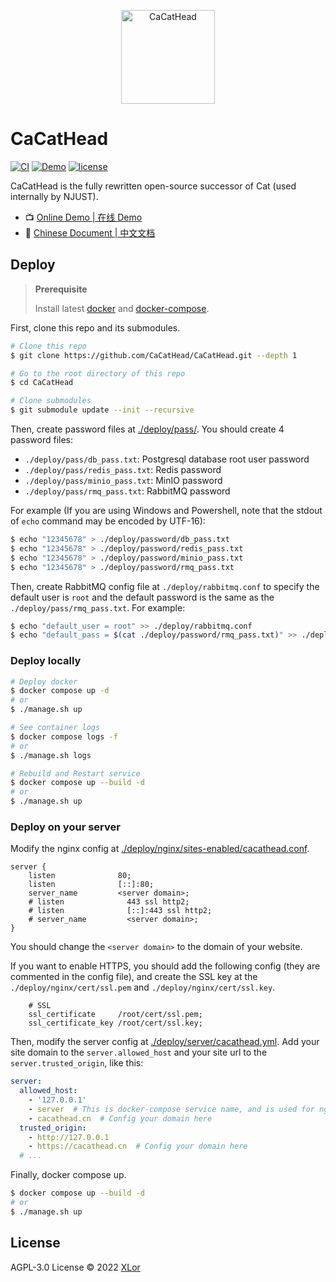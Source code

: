 <p align="center">
  <img src="https://user-images.githubusercontent.com/30072175/199655609-e58c7e16-1cad-491e-be98-4033dba188f9.png" alt="CaCatHead" height="150">
</p>

# CaCatHead

[![CI](https://github.com/CaCatHead/CaCatHead/actions/workflows/ci.yml/badge.svg)](https://github.com/CaCatHead/CaCatHead/actions/workflows/ci.yml) [![Demo](https://img.shields.io/badge/CaCatHead-Demo-brightgreen)](https://cacathead.cn/) [![license](https://img.shields.io/badge/license-AGPL--3.0-orange)](./LICENSE)

CaCatHead is the fully rewritten open-source successor of Cat (used internally by NJUST).

+ 📺 [Online Demo | 在线 Demo](https://cacathead.cn/)
+ 📖 [Chinese Document | 中文文档](https://docs.cacathead.cn/)

## Deploy

> **Prerequisite**
>
> Install latest [docker](https://www.docker.com/) and [docker-compose](https://docs.docker.com/compose/).

First, clone this repo and its submodules.

```bash
# Clone this repo
$ git clone https://github.com/CaCatHead/CaCatHead.git --depth 1

# Go to the root directory of this repo
$ cd CaCatHead

# Clone submodules
$ git submodule update --init --recursive
```

Then, create password files at [./deploy/pass/](./deploy/pass/). You should create 4 password files:

+ `./deploy/pass/db_pass.txt`: Postgresql database root user password
+ `./deploy/pass/redis_pass.txt`: Redis password
+ `./deploy/pass/minio_pass.txt`: MinIO password
+ `./deploy/pass/rmq_pass.txt`: RabbitMQ password

For example (If you are using Windows and Powershell, note that the stdout of `echo` command may be encoded by UTF-16):

```bash
$ echo "12345678" > ./deploy/password/db_pass.txt
$ echo "12345678" > ./deploy/password/redis_pass.txt
$ echo "12345678" > ./deploy/password/minio_pass.txt
$ echo "12345678" > ./deploy/password/rmq_pass.txt
```

Then, create RabbitMQ config file at `./deploy/rabbitmq.conf` to specify the default user is `root` and the default password is the same as the `./deploy/pass/rmq_pass.txt`. For example:

```bash
$ echo "default_user = root" >> ./deploy/rabbitmq.conf
$ echo "default_pass = $(cat ./deploy/password/rmq_pass.txt)" >> ./deploy/rabbitmq.conf
```

### Deploy locally

```bash
# Deploy docker
$ docker compose up -d
# or
$ ./manage.sh up

# See container logs
$ docker compose logs -f
# or
$ ./manage.sh logs

# Rebuild and Restart service
$ docker compose up --build -d
# or
$ ./manage.sh up
```

### Deploy on your server

Modify the nginx config at [./deploy/nginx/sites-enabled/cacathead.conf](./deploy/nginx/sites-enabled/cacathead.conf).

```nginx
server {
    listen              80;
    listen              [::]:80;
    server_name         <server domain>;
    # listen              443 ssl http2;
    # listen              [::]:443 ssl http2;
    # server_name         <server domain>;
}
```

You should change the `<server domain>` to the domain of your website.

If you want to enable HTTPS, you should add the following config (they are commented in the config file), and create the SSL key at the `./deploy/nginx/cert/ssl.pem` and `./deploy/nginx/cert/ssl.key`.

```nginx
    # SSL
    ssl_certificate     /root/cert/ssl.pem;
    ssl_certificate_key /root/cert/ssl.key;
```

Then, modify the server config at [./deploy/server/cacathead.yml](./deploy/server/cacathead.yml). Add your site domain to the `server.allowed_host` and your site url to the `server.trusted_origin`, like this:

```yaml
server:
  allowed_host:
    - '127.0.0.1'
    - server  # This is docker-compose service name, and is used for nginx
    - cacathead.cn  # Config your domain here
  trusted_origin:
    - http://127.0.0.1
    - https://cacathead.cn  # Config your domain here
  # ...
```

Finally, docker compose up.

```bash
$ docker compose up --build -d
# or
$ ./manage.sh up
```

## License

AGPL-3.0 License © 2022 [XLor](https://github.com/yjl9903)
